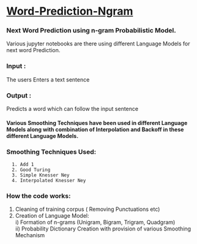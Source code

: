 # <u>Word-Prediction-Ngram</u>
### Next Word Prediction using n-gram Probabilistic Model.
Various jupyter notebooks are there using different Language Models for next word Prediction.
<br>

### Input :
The users Enters a text sentence<br> 
### Output :
Predicts a word which can follow the input sentence
<br>

#### Various Smoothing Techniques have been used in different Language Models along with combination of Interpolation and Backoff in these different Language Models.
### Smoothing Techniques Used:
      1. Add 1 
      2. Good Turing 
      3. Simple Knesser Ney
      4. Interpolated Knesser Ney
      
### How the code works:
1. Cleaning of training corpus ( Removing Punctuations etc)
2. Creation of Language Model:<br>
    i) Formation of n-grams (Unigram, Bigram, Trigram, Quadgram)<br>
    ii) Probability Dictionary Creation with provision of various Smoothing Mechanism


